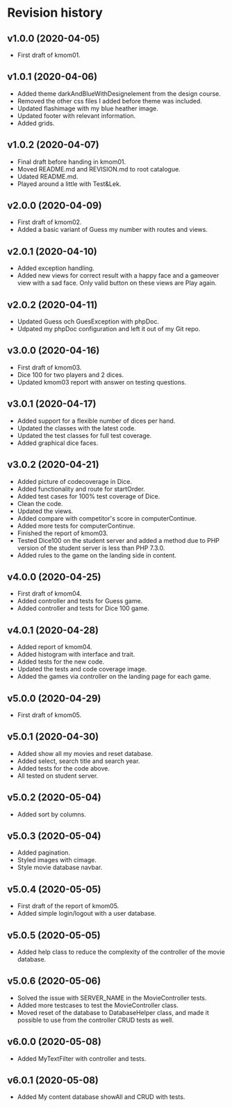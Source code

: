 Revision history
=======================

v1.0.0 (2020-04-05)
------------------------

* First draft of kmom01.

v1.0.1 (2020-04-06)
------------------------

* Added theme darkAndBlueWithDesignelement from the design course.
* Removed the other css files I added before theme was included.
* Updated flashimage with my blue heather image.
* Updated footer with relevant information.
* Added grids.

v1.0.2 (2020-04-07)
------------------------

* Final draft before handing in kmom01.
* Moved README.md and REVISION.md to root catalogue.
* Udated README.md.
* Played around a little with Test&Lek.

v2.0.0 (2020-04-09)
------------------------

* First draft of kmom02.
* Added a basic variant of Guess my number with routes and views.

v2.0.1 (2020-04-10)
------------------------

* Added exception handling.
* Added new views for correct result with a happy face and a gameover view
  with a sad face. Only valid button on these views are Play again.

v2.0.2 (2020-04-11)
------------------------

* Updated Guess och GuesException with phpDoc.
* Udpated my phpDoc configuration and left it out of my Git repo.

v3.0.0 (2020-04-16)
------------------------

* First draft of kmom03.
* Dice 100 for two players and 2 dices.
* Updated kmom03 report with answer on testing questions.

v3.0.1 (2020-04-17)
------------------------

* Added support for a flexible number of dices per hand.
* Updated the classes with the latest code.
* Updated the test classes for full test coverage.
* Added graphical dice faces.

v3.0.2 (2020-04-21)
------------------------

* Added picture of codecoverage in Dice.
* Added functionality and route for startOrder.
* Added test cases for 100% test coverage of Dice.
* Clean the code.
* Updated the views.
* Added compare with competitor's score in computerContinue.
* Added more tests for computerContinue.
* Finished the report of kmom03.
* Tested Dice100 on the student server and added a method due to
  PHP version of the student server is less than PHP 7.3.0.
* Added rules to the game on the landing side in content.

v4.0.0 (2020-04-25)
------------------------

* First draft of kmom04.
* Added controller and tests for Guess game.
* Added controller and tests for Dice 100 game.

v4.0.1 (2020-04-28)
------------------------

* Added report of kmom04.
* Added histogram with interface and trait.
* Added tests for the new code.
* Updated the tests and code coverage image.
* Added the games via controller on the landing page for each game.

v5.0.0 (2020-04-29)
------------------------

* First draft of kmom05.

v5.0.1 (2020-04-30)
------------------------

* Added show all my movies and reset database.
* Added select, search title and search year.
* Added tests for the code above.
* All tested on student server.

v5.0.2 (2020-05-04)
------------------------

* Added sort by columns.

v5.0.3 (2020-05-04)
------------------------

* Added pagination.
* Styled images with cimage.
* Style movie database navbar.

v5.0.4 (2020-05-05)
------------------------

* First draft of the report of kmom05.
* Added simple login/logout with a user database.

v5.0.5 (2020-05-05)
------------------------

* Added help class to reduce the complexity of the controller of the
  movie database.

 v5.0.6 (2020-05-06)
 ------------------------

 * Solved the issue with SERVER_NAME in the MovieController tests.
 * Added more testcases to test the MovieController class.
 * Moved reset of the database to DatabaseHelper class, and made it possible
   to use from the controller CRUD tests as well.

v6.0.0 (2020-05-08)
------------------------

* Added MyTextFilter with controller and tests.

v6.0.1 (2020-05-08)
------------------------

* Added My content database showAll and CRUD with tests.
